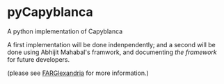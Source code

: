 # pyCapyblanca

A python implementation of Capyblanca

A first implementation will be done indenpendently; and a second will be done using Abhijit Mahabal's framwork, and documenting *the framework* for future developers.

(please see [FARGlexandria](https://github.com/Alex-Linhares/FARGlexandria) for more information.)
